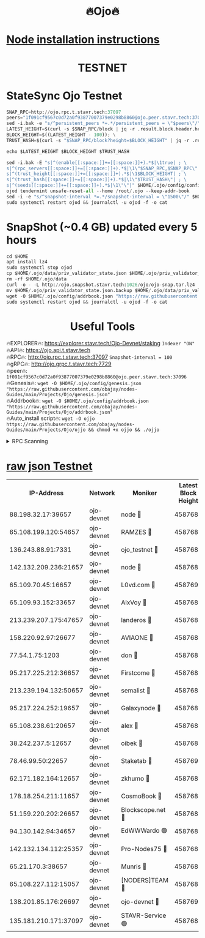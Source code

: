 <h1 align="center"> 🔥Ojo🔥</h1>

[Node installation instructions](https://github.com/obajay/nodes-Guides/tree/main/Projects/Ojo)
=

<h1 align="center"> TESTNET</h1>

# StateSync Ojo Testnet
```python
SNAP_RPC=http://ojo.rpc.t.stavr.tech:37097
peers="1f091cf9567c0d72a0f93877007379e0298b8860@ojo.peer.stavr.tech:37096"
sed -i.bak -e "s/^persistent_peers *=.*/persistent_peers = \"$peers\"/" $HOME/.ojo/config/config.toml
LATEST_HEIGHT=$(curl -s $SNAP_RPC/block | jq -r .result.block.header.height); \
BLOCK_HEIGHT=$((LATEST_HEIGHT - 100)); \
TRUST_HASH=$(curl -s "$SNAP_RPC/block?height=$BLOCK_HEIGHT" | jq -r .result.block_id.hash)

echo $LATEST_HEIGHT $BLOCK_HEIGHT $TRUST_HASH

sed -i.bak -E "s|^(enable[[:space:]]+=[[:space:]]+).*$|\1true| ; \
s|^(rpc_servers[[:space:]]+=[[:space:]]+).*$|\1\"$SNAP_RPC,$SNAP_RPC\"| ; \
s|^(trust_height[[:space:]]+=[[:space:]]+).*$|\1$BLOCK_HEIGHT| ; \
s|^(trust_hash[[:space:]]+=[[:space:]]+).*$|\1\"$TRUST_HASH\"| ; \
s|^(seeds[[:space:]]+=[[:space:]]+).*$|\1\"\"|" $HOME/.ojo/config/config.toml
ojod tendermint unsafe-reset-all --home /root/.ojo --keep-addr-book
sed -i -e "s/^snapshot-interval *=.*/snapshot-interval = \"1500\"/" $HOME/.ojo/config/app.toml
sudo systemctl restart ojod && journalctl -u ojod -f -o cat
```
# SnapShot (~0.4 GB) updated every 5 hours
```python
cd $HOME
apt install lz4
sudo systemctl stop ojod
cp $HOME/.ojo/data/priv_validator_state.json $HOME/.ojo/priv_validator_state.json.backup
rm -rf $HOME/.ojo/data
curl -o - -L http://ojo.snapshot.stavr.tech:1026/ojo/ojo-snap.tar.lz4 | lz4 -c -d - | tar -x -C $HOME/.ojo --strip-components 2
mv $HOME/.ojo/priv_validator_state.json.backup $HOME/.ojo/data/priv_validator_state.json
wget -O $HOME/.ojo/config/addrbook.json "https://raw.githubusercontent.com/obajay/nodes-Guides/main/Projects/Ojo/addrbook.json"
sudo systemctl restart ojod && journalctl -u ojod -f -o cat
```
 <h1 align="center"> Useful Tools</h1>

🔥EXPLORER🔥:        https://explorer.stavr.tech/Ojo-Devnet/staking        `Indexer "ON"` \
🔥API🔥:                     https://ojo.api.t.stavr.tech \
🔥RPC🔥:                    http://ojo.rpc.t.stavr.tech:37097              `Snapshot-interval = 100` \
🔥gRPC🔥:                  http://ojo.grpc.t.stavr.tech:7729 \
🔥peer🔥:                   `1f091cf9567c0d72a0f93877007379e0298b8860@ojo.peer.stavr.tech:37096` \
🔥Genesis🔥:    ```wget -O $HOME/.ojo/config/genesis.json "https://raw.githubusercontent.com/obajay/nodes-Guides/main/Projects/Ojo/genesis.json"``` \
🔥Addrbook🔥:    ```wget -O $HOME/.ojo/config/addrbook.json "https://raw.githubusercontent.com/obajay/nodes-Guides/main/Projects/Ojo/addrbook.json"``` \
🔥Auto_install script🔥: ```wget -O ojjo https://raw.githubusercontent.com/obajay/nodes-Guides/main/Projects/Ojo/ojjo && chmod +x ojjo && ./ojjo```


<details>
<summary>RPC Scanning</summary>

<h2 align="center"> We scan nodes in real time every 4 hours. And we provide the final result of RPC endpoints.
We cannot influence the operation of these nodes in any way. </h2>


```python
If Voting Power is higher than 0 --> then the Node is a validator of the network and may be subject to attack and be a potential threat to the chain.
```
```python
We marked such validators with a red symbol
```

</details>

[raw json Testnet](https://rpc-check.ojot.stavr.tech/ojot/rpc-ojot-result.json)
=


<table><tr><th>IP-Address</th><th>Network</th><th>Moniker</th><th>Latest Block Height</th><th>Earliest Block Height</th><th>Catching Up</th><th>Tx Index</th><th>Voting Power</th><th>Scan Time</th></tr><tr><td>88.198.32.17:39657</td><td>ojo-devnet</td><td>node 🔴</td><td>4587689</td><td>300001</td><td>False</td><td>on</td><td>65654</td><td>2023-12-21T02:21:14.755634443UTC</td></tr><tr><td>65.108.199.120:54657</td><td>ojo-devnet</td><td>RAMZES 🔴</td><td>4587684</td><td>306156</td><td>False</td><td>on</td><td>15420</td><td>2023-12-21T02:20:47.346218789UTC</td></tr><tr><td>136.243.88.91:7331</td><td>ojo-devnet</td><td>ojo_testnet 🔴</td><td>4587685</td><td>308845</td><td>False</td><td>on</td><td>1000</td><td>2023-12-21T02:20:56.230819969UTC</td></tr><tr><td>142.132.209.236:21657</td><td>ojo-devnet</td><td>node 🔴</td><td>4587688</td><td>350001</td><td>False</td><td>on</td><td>1999</td><td>2023-12-21T02:21:12.198077402UTC</td></tr><tr><td>65.109.70.45:16657</td><td>ojo-devnet</td><td>L0vd.com 🔴</td><td>4587690</td><td>695918</td><td>False</td><td>off</td><td>998</td><td>2023-12-21T02:21:22.695993353UTC</td></tr><tr><td>65.109.93.152:33657</td><td>ojo-devnet</td><td>AlxVoy 🔴</td><td>4587688</td><td>2319801</td><td>False</td><td>on</td><td>4536782</td><td>2023-12-21T02:21:11.934617798UTC</td></tr><tr><td>213.239.207.175:47657</td><td>ojo-devnet</td><td>landeros 🔴</td><td>4587687</td><td>2714001</td><td>False</td><td>off</td><td>11083</td><td>2023-12-21T02:21:07.140159234UTC</td></tr><tr><td>158.220.92.97:26677</td><td>ojo-devnet</td><td>AVIAONE 🔴</td><td>4587687</td><td>2754001</td><td>False</td><td>on</td><td>13867</td><td>2023-12-21T02:21:06.895087769UTC</td></tr><tr><td>77.54.1.75:1203</td><td>ojo-devnet</td><td>don 🔴</td><td>4587689</td><td>2906401</td><td>False</td><td>on</td><td>10</td><td>2023-12-21T02:21:14.510612099UTC</td></tr><tr><td>95.217.225.212:36657</td><td>ojo-devnet</td><td>Firstcome 🔴</td><td>4587685</td><td>2985946</td><td>False</td><td>on</td><td>13566</td><td>2023-12-21T02:20:55.962763444UTC</td></tr><tr><td>213.239.194.132:50657</td><td>ojo-devnet</td><td>semalist 🔴</td><td>4587684</td><td>3223522</td><td>False</td><td>on</td><td>19037</td><td>2023-12-21T02:20:47.679598451UTC</td></tr><tr><td>95.217.224.252:19657</td><td>ojo-devnet</td><td>Galaxynode 🔴</td><td>4587689</td><td>3685492</td><td>False</td><td>on</td><td>11888</td><td>2023-12-21T02:21:17.501666998UTC</td></tr><tr><td>65.108.238.61:20657</td><td>ojo-devnet</td><td>alex 🔴</td><td>4587684</td><td>4158001</td><td>False</td><td>on</td><td>11359</td><td>2023-12-21T02:20:46.885994391UTC</td></tr><tr><td>38.242.237.5:12657</td><td>ojo-devnet</td><td>oibek 🔴</td><td>4587684</td><td>4196001</td><td>False</td><td>off</td><td>1051</td><td>2023-12-21T02:20:48.124287768UTC</td></tr><tr><td>78.46.99.50:22657</td><td>ojo-devnet</td><td>Staketab 🔴</td><td>4587690</td><td>4254801</td><td>False</td><td>on</td><td>1276</td><td>2023-12-21T02:21:22.929580259UTC</td></tr><tr><td>62.171.182.164:12657</td><td>ojo-devnet</td><td>zkhumo 🔴</td><td>4587688</td><td>4384001</td><td>False</td><td>off</td><td>998</td><td>2023-12-21T02:21:12.587826672UTC</td></tr><tr><td>178.18.254.211:11657</td><td>ojo-devnet</td><td>CosmoBook 🔴</td><td>4587688</td><td>4392001</td><td>False</td><td>off</td><td>1068</td><td>2023-12-21T02:21:13.043708800UTC</td></tr><tr><td>51.159.220.202:26657</td><td>ojo-devnet</td><td>Blockscope.net 🔴</td><td>4587684</td><td>4425001</td><td>False</td><td>on</td><td>981</td><td>2023-12-21T02:20:46.530037963UTC</td></tr><tr><td>94.130.142.94:34657</td><td>ojo-devnet</td><td>EdWWWardo 🟢</td><td>4587688</td><td>4438946</td><td>False</td><td>on</td><td>0</td><td>2023-12-21T02:21:09.469812622UTC</td></tr><tr><td>142.132.134.112:25357</td><td>ojo-devnet</td><td>Pro-Nodes75 🔴</td><td>4587684</td><td>4487684</td><td>False</td><td>on</td><td>24651</td><td>2023-12-21T02:20:51.117786528UTC</td></tr><tr><td>65.21.170.3:38657</td><td>ojo-devnet</td><td>Munris 🔴</td><td>4587685</td><td>4487685</td><td>False</td><td>off</td><td>20123</td><td>2023-12-21T02:20:53.554861898UTC</td></tr><tr><td>65.108.227.112:15057</td><td>ojo-devnet</td><td>[NODERS]TEAM 🔴</td><td>4587689</td><td>4487689</td><td>False</td><td>off</td><td>9999</td><td>2023-12-21T02:21:17.949648123UTC</td></tr><tr><td>138.201.85.176:26697</td><td>ojo-devnet</td><td>ojo-devnet 🔴</td><td>4587690</td><td>4487690</td><td>False</td><td>on</td><td>1000024000</td><td>2023-12-21T02:21:22.357694954UTC</td></tr><tr><td>135.181.210.171:37097</td><td>ojo-devnet</td><td>STAVR-Service 🟢</td><td>4587684</td><td>4587001</td><td>False</td><td>on</td><td>0</td><td>2023-12-21T02:20:48.752318468UTC</td></tr></table>